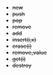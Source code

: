 - ~~new~~
- ~~push~~
- ~~pop~~
- ~~remove~~
- ~~add~~
- ~~insert(i,x)~~
- ~~erase(i)~~
- ~~remove_value~~
- ~~get(i)~~
- ~~destroy~~